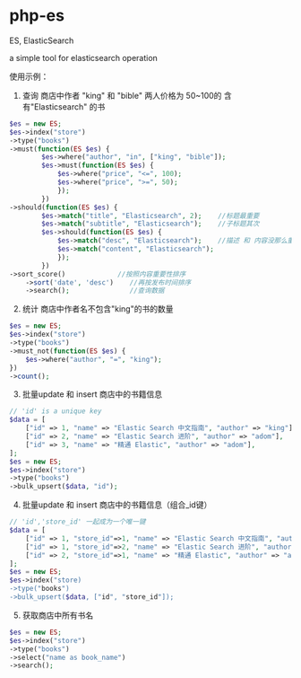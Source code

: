 # php-es
ES, ElasticSearch 

a simple tool for elasticsearch operation

使用示例：

1. 查询 商店中作者 "king" 和 "bible" 两人价格为 50~100的
含有"Elasticsearch" 的书

```php
$es = new ES;
$es->index("store")
->type("books")
->must(function(ES $es) {
		$es->where("author", "in", ["king", "bible"]);
		$es->must(function(ES $es) {
			$es->where("price", "<=", 100);
			$es->where("price", ">=", 50);
			});
		})
->should(function(ES $es) {
		$es->match("title", "Elasticsearch", 2);    //标题最重要
		$es->match("subtitle", "Elasticsearch");    //子标题其次
		$es->should(function(ES $es) {
			$es->match("desc", "Elasticsearch");    //描述 和 内容没那么重要
			$es->match("content", "Elasticsearch");
			});
		})
->sort_score()             //按照内容重要性排序
	->sort('date', 'desc')    //再按发布时间排序
	->search();               //查询数据
```

2. 统计 商店中作者名不包含"king"的书的数量

```php
$es = new ES;
$es->index("store")
->type("books")
->must_not(function(ES $es) {
	$es->where("author", "=", "king");
})
->count();
```

3. 批量update 和 insert 商店中的书籍信息
```php
// 'id' is a unique key
$data = [
	["id" => 1, "name" => "Elastic Search 中文指南", "author" => "king"],
	["id" => 2, "name" => "Elastic Search 进阶", "author" => "adom"],
	["id" => 3, "name" => "精通 Elastic", "author" => "adom"],
];
$es = new ES;
$es->index("store")
->type("books")
->bulk_upsert($data, "id");
```

4. 批量update 和 insert 商店中的书籍信息（组合_id键）
```php
// 'id','store_id' 一起成为一个唯一键
$data = [
	["id" => 1, "store_id"=>1, "name" => "Elastic Search 中文指南", "author" => "king"],
	["id" => 1, "store_id"=>2, "name" => "Elastic Search 进阶", "author" => "adom"],
	["id" => 2, "store_id"=>1, "name" => "精通 Elastic", "author" => "adom"],
];
$es = new ES;
$es->index("store)
->type("books")
->bulk_upsert($data, ["id", "store_id"]);
```

5. 获取商店中所有书名
```php
$es = new ES;
$es->index("store")
->type("books")
->select("name as book_name")
->search();
```
